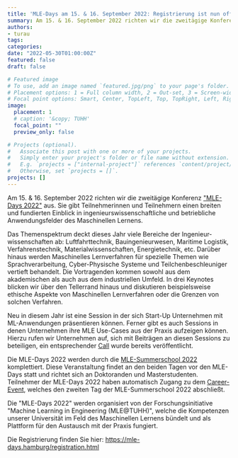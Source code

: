 ```yaml
---
title: 'MLE-Days am 15. & 16. September 2022: Registrierung ist nun offen'
summary: Am 15. & 16. September 2022 richten wir die zweitägige Konferenz ["MLE-Days 2022"](https://mle-days.hamburg/) aus. Sie gibt Teilnehmerinnen und Teilnehmern einen breiten und fundierten Einblick in ingenieurswissenschaftliche und betriebliche Anwendungsfelder des Maschinellen Lernens.
authors:
- turau
tags:
categories:
date: "2022-05-30T01:00:00Z"
featured: false
draft: false

# Featured image
# To use, add an image named `featured.jpg/png` to your page's folder.
# Placement options: 1 = Full column width, 2 = Out-set, 3 = Screen-width
# Focal point options: Smart, Center, TopLeft, Top, TopRight, Left, Right, BottomLeft, Bottom, BottomRight
image:
  placement: 1
  # caption: '&copy; TUHH'
  focal_point: ""
  preview_only: false

# Projects (optional).
#   Associate this post with one or more of your projects.
#   Simply enter your project's folder or file name without extension.
#   E.g. `projects = ["internal-project"]` references `content/project/deep-learning/index.md`.
#   Otherwise, set `projects = []`.
projects: []
---
```


Am 15. & 16. September 2022 richten wir die zweitägige Konferenz ["MLE-Days 2022"](https://mle-days.hamburg/) aus. Sie gibt Teilnehmerinnen und Teilnehmern einen breiten und fundierten Einblick in ingenieurswissenschaftliche und betriebliche Anwendungsfelder des Maschinellen Lernens.

Das Themenspektrum deckt dieses Jahr viele Bereiche der Ingenieur­wissenschaften ab: Luft­fahrt­technik, Bau­ingenieurwesen, Maritime Logistik, Verfahrens­technik, Material­wissenschaften, Energie­technik, etc. Darüber hinaus werden Maschinelles Lern­verfahren für spezielle Themen wie Sprach­verarbeitung, Cyber-Physische Systeme und Teilchen­beschleuniger vertieft behandelt. Die Vortragenden kommen sowohl aus dem akademischen als auch aus dem industriellen Umfeld. In drei Keynotes blicken wir über den Tellerrand hinaus und diskutieren beispielsweise ethische Aspekte von Maschinellen Lern­verfahren oder die Grenzen von solchen Verfahren.

Neu in diesem Jahr ist eine Session in der sich Start-Up Unternehmen mit ML-Anwendungen präsentieren können. Ferner gibt es auch Sessions in denen Unternehmen ihre MLE Use-Cases aus der Praxis aufzeigen können. Hierzu rufen wir Unternehmen auf, sich mit Beiträgen an diesen Sessions zu beteiligen, ein entsprechender [Call](https://mle-days.hamburg/cfp.html) wurde bereits veröffentlicht.

Die MLE-Days 2022 werden durch die [MLE-Summerschool 2022](https://mle-school.hamburg/) komplettiert. Diese Veranstaltung findet an den beiden Tagen vor den MLE-Days statt und richtet sich an Doktoranden und Masterstudenten. Teilnehmer der MLE-Days 2022 haben automatisch Zugang zu dem [Career-Event](https://mle-school.hamburg/career.html), welches den zweiten Tag der MLE-Summerschool 2022 abschließt.

Die "MLE-Days 2022" werden organisiert von der Forschungsinitiative "Machine Learning in Engineering (MLE@TUHH)", welche die Kompetenzen unserer Universität im Feld des Maschinellen Lernens bündelt und als Plattform für den Austausch mit der Praxis fungiert.

Die Registrierung finden Sie hier: https://mle-days.hamburg/registration.html
